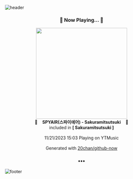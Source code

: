![header](https://capsule-render.vercel.app/api?type=wave&height=170&section=header&fontColor=090707&fontAlignX=45&fontAlignY=65&fontSize=100)

<h3 align="center">🎵 Now Playing... 🎵</h3>
<p align="center">
  <a href="https://music.youtube.com/watch?v=ozPtL1R6mZ8">
    <img width="300" src="https://lh3.googleusercontent.com/a8zHwJCB_xOTiohW6m7fg6b9s4AJjJu_kTbyVMc_aH_dsulYH6DzSZRUODZy0SYPHTDKwWqJCzB6OP-z">
  </a>
  <br>
  🎵&nbsp&nbsp&nbsp <b>SPYAIR(스파이에어) - Sakuramitsutsuki</b> &nbsp&nbsp&nbsp🎵
  <br>
  included in <b>[ Sakuramitsutsuki ]</b>
  
  <br />
  <br />
  11/21/2023 15:03 Playing on YTMusic
  <br />
  <br />
  Generated with <a href="https://github.com/20chan/github-now">20chan/github-now</a>
</p>

<h3 align="center">•••</h3>

![footer](https://capsule-render.vercel.app/api?type=wave&height=150&section=footer)
